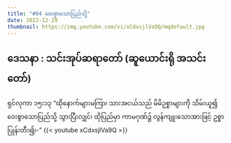 ```yaml
---
title: "#04 ဝေးစွာသောပြည်သို့"
date: 2022-12-29
thumbnail: https://img.youtube.com/vi/xCdxsjlVa9Q/mqdefault.jpg
---
```

ဒေသနာ : သင်းအုပ်ဆရာတော် (ဆူယောင်းရို အသင်းတော်) 
---
<!--more-->
ရှင်လုကာ ၁၅း၁၃ “ထိုနောက်များမကြာ၊ သားအငယ်သည် မိမိဥစ္စာများကို သိမ်းယူ၍ ဝေးစွာသောပြည်သို့ သွားပြီးလျှင်၊ ထိုပြည်မှာ ကာမဂုဏ်၌ လွန်ကျူးသောအားဖြင့် ဥစ္စာပြုန်းတီး၍၊-”
{{< youtube xCdxsjlVa9Q >}}
